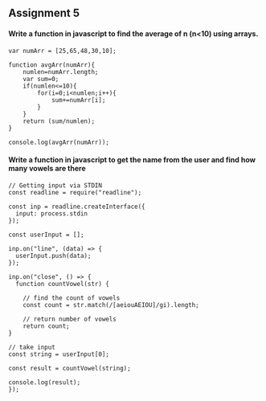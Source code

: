 ## Assignment 5
#### Write a function in javascript to find the average of n (n<10) using arrays.
```
var numArr = [25,65,48,30,10];

function avgArr(numArr){
    numlen=numArr.length;
    var sum=0;
    if(numlen<=10){
        for(i=0;i<numlen;i++){
            sum+=numArr[i];
        }
    }
    return (sum/numlen);
}

console.log(avgArr(numArr));
```
#### Write a function in javascript to get the name from the user and find how many vowels are there
```
// Getting input via STDIN
const readline = require("readline");

const inp = readline.createInterface({
  input: process.stdin
});

const userInput = [];

inp.on("line", (data) => {
  userInput.push(data);
});

inp.on("close", () => {
  function countVowel(str) { 

    // find the count of vowels
    const count = str.match(/[aeiouAEIOU]/gi).length;

    // return number of vowels
    return count;
}

// take input
const string = userInput[0];

const result = countVowel(string);

console.log(result);
});
```
